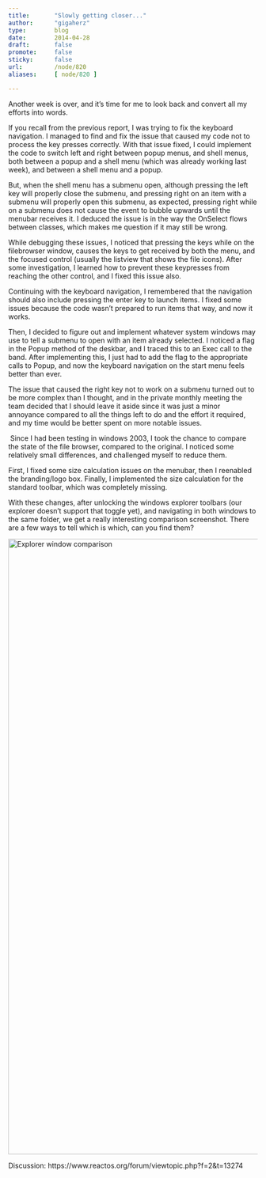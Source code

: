 ```yaml
---
title:       "Slowly getting closer..."
author:      "gigaherz"
type:        blog
date:        2014-04-28
draft:       false
promote:     false
sticky:      false
url:         /node/820
aliases:     [ node/820 ]

---
```


<p>Another week is over, and it’s time for me to look back and convert all my efforts into words.</p><p>If you recall from the previous report, I was trying to fix the keyboard navigation. I managed to find and fix the issue that caused my code not to process the key presses correctly. With that issue fixed, I could implement the code to switch left and right between popup menus, and shell menus, both between a popup and a shell menu (which was already working last week), and between a shell menu and a popup.</p><p>But, when the shell menu has a submenu open, although pressing the left key will properly close the submenu, and pressing right on an item with a submenu will properly open this submenu, as expected, pressing right while on a submenu does not cause the event to bubble upwards until the menubar receives it. I deduced the issue is in the way the OnSelect flows between classes, which makes me question if it may still be wrong.</p><p>While debugging these issues, I noticed that pressing the keys while on the filebrowser window, causes the keys to get received by both the menu, and the focused control (usually the listview that shows the file icons). After some investigation, I learned how to prevent these keypresses from reaching the other control, and I fixed this issue also.</p><p>Continuing with the keyboard navigation, I remembered that the navigation should also include pressing the enter key to launch items. I fixed some issues because the code wasn’t prepared to run items that way, and now it works.</p><p>Then, I decided to figure out and implement whatever system windows may use to tell a submenu to open with an item already selected. I noticed a flag in the Popup method of the deskbar, and I traced this to an Exec call to the band. After implementing this, I just had to add the flag to the appropriate calls to Popup, and now the keyboard navigation on the start menu feels better than ever.</p><p>The issue that caused the right key not to work on a submenu turned out to be more complex than I thought, and in the private monthly meeting the team decided that I should leave it aside since it was just a minor annoyance compared to all the things left to do and the effort it required, and my time would be better spent on more notable issues.</p><p>&nbsp;Since I had been testing in windows 2003, I took the chance to compare the state of the file browser, compared to the original. I noticed some relatively small differences, and challenged myself to reduce them.</p><p>First, I fixed some size calculation issues on the menubar, then I reenabled the branding/logo box. Finally, I implemented the size calculation for the standard toolbar, which was completely missing.</p><p>With these changes, after unlocking the windows explorer toolbars (our explorer doesn’t support that toggle yet), and navigating in both windows to the same folder, we get a really interesting comparison screenshot. There are a few ways to tell which is which, can you find them?</p><p><img alt="Explorer window comparison" class="imgp_img" src="/sites/default/files/imagepicker/2924/Windows Server 2003-2014-04-25-12-37-15.png" height="1245" width="951"></p><p>Discussion: https://www.reactos.org/forum/viewtopic.php?f=2&amp;t=13274</p>
